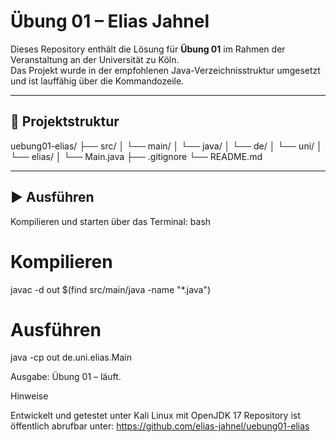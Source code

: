# Übung 01 – Elias Jahnel

Dieses Repository enthält die Lösung für **Übung 01** im Rahmen der Veranstaltung an der Universität zu Köln.  
Das Projekt wurde in der empfohlenen Java-Verzeichnisstruktur umgesetzt und ist lauffähig über die Kommandozeile.

---

## 🧩 Projektstruktur
uebung01-elias/
├── src/
│ └── main/
│ └── java/
│ └── de/
│ └── uni/
│ └── elias/
│ └── Main.java
├── .gitignore
└── README.md


---

## ▶️ Ausführen
Kompilieren und starten über das Terminal:
bash
# Kompilieren
javac -d out $(find src/main/java -name "*.java")

# Ausführen
java -cp out de.uni.elias.Main

Ausgabe:
Übung 01 – läuft.

Hinweise

Entwickelt und getestet unter Kali Linux mit OpenJDK 17
Repository ist öffentlich abrufbar unter:
https://github.com/elias-jahnel/uebung01-elias

